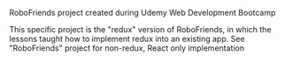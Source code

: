 RoboFriends project created during Udemy Web Development Bootcamp

This specific project is the "redux" version of RoboFriends, in which the lessons
taught how to implement redux into an existing app. See "RoboFriends" project for
non-redux, React only implementation